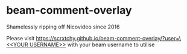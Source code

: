 # beam-comment-overlay
Shamelessly ripping off Nicovideo since 2016

Please visit [https://scrxtchy.github.io/beam-comment-overlay/?user=\<\<YOUR USERNAME\>\>](https://scrxtchy.github.io/beam-comment-overlay/?user=) with your beam username to utilise
